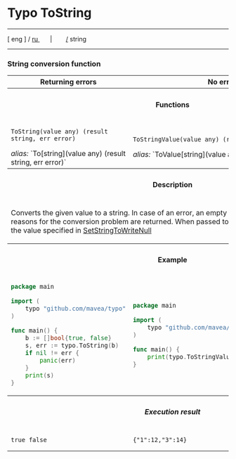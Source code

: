 # Typo ToString

---

[ eng ] / [ ru ](..%2Fru%2Fstring.md)
&nbsp;&nbsp;&nbsp;&nbsp;&nbsp;&nbsp;|&nbsp;&nbsp;&nbsp;&nbsp;&nbsp;&nbsp;&nbsp;&nbsp;[/](..%2F..%2FREADME.md) string

---



### String conversion function

<table>
    <tr>
        <th>Returning errors</th>
        <th>No error return</th>
    </tr>
    <tr>
        <th colspan="2">

#### Functions
</th>
    </tr>
    <tr>
        <td>

`ToString(value any) (result string, err error)`
<div><i>alias:</i> `To[string](value any) (result string, err error)` </div>
        </td>
        <td>

`ToStringValue(value any) (result string)`
<div><i>alias:</i> `ToValue[string](value any) (result string)` </div>
        </td>
    </tr>
    <tr>
        <th colspan="2">

#### Description
</th>
    </tr>
    <tr>
        <td colspan="2">

Converts the given value to a string. In case of an error, an empty string and an error with the reasons for the 
conversion problem are returned. When passed to the `nil` function, it will return the value specified 
in [SetStringToWriteNull](settings.md)
</td>
    </tr>
    <tr>
        <th colspan="2">

#### Example
</th>
    </tr>
    <tr>
        <td>

```go
package main

import (
    typo "github.com/mavea/typo"
)

func main() {
    b := []bool{true, false}
    s, err := typo.ToString(b)
    if nil != err {
        panic(err)
    }
    print(s)
}
```
</td>
        <td>

```go
package main

import (
    typo "github.com/mavea/typo"
)

func main() {
    print(typo.ToStringValue(map[int]int{1: 12, 3: 14}))
}
```
</td>
    </tr>
    <tr>
        <th colspan="2">

##### Execution result
</th>
    </tr>
    <tr>
        <td>

```
true false
```
</td>
        <td>

```
{"1":12,"3":14}
```
</td>
    </tr>
</table>